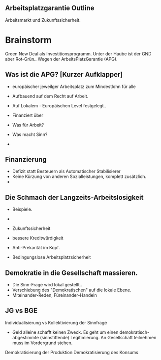 
## Arbeitsplatzgarantie Outline

Arbeitsmarkt und Zukunftssicherheit.

# Brainstorm 

Green New Deal als Investitionsprogramm. Unter der Haube ist der GND aber Rot-Grün.. Wegen der ArbeitsPlatzGarantie (APG). 

## Was ist die APG? [Kurzer Aufklapper]
- europäischer jeweilger Arbeitsplatz zum Mindestlohn für alle
- Aufbauend auf dem Recht auf Arbeit. 
- Auf Lokalem - Europäischen Level festgelegt..
- Finanziert über 


- Was für Arbeit? 
- Was macht Sinn? 

- 


## Finanzierung
- Defizit statt Besteuern als Automatischer Stabilisierer
- Keine Kürzung von anderen Sozialleistungen, komplett zusätzlich.
- 


## Die Schmach der Langzeits-Arbeitslosigkeit

- Beispiele.
- 

- Zukunftssicherheit 
- bessere Kreditwürdigkeit
- Anti-Prekarität im Kopf. 
- Bedingungslose Arbeitsplatzsicherheit


## Demokratie in die Gesellschaft massieren. 
- Die Sinn-Frage wird lokal gestellt.. 
- Verschiebung des "Demokratischen" auf die lokale Ebene. 
- Miteinander-Reden, Füreinander-Handeln




## JG vs BGE

Individualisierung vs Kollektivierung der Sinnfrage

- Geld alleine schafft keinen Zweck. Es geht um einen demokratisch-abgestimmte (sinnstiftende) Legitimierung. An Gesellschaft teilnehmen muss im Vordergrund stehen.   


Demokratisierung der Produktion
Demokratisierung des Konsums


